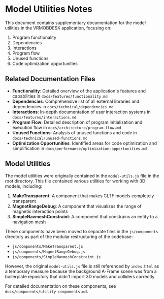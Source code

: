 # Model Utilities Notes

This document contains supplementary documentation for the model utilities in the VRMOBDESK application, focusing on:

1. Program functionality
2. Dependencies
3. Interactions
4. Program flow
5. Unused functions
6. Code optimization opportunities

## Related Documentation Files

- **Functionality**: Detailed overview of the application's features and capabilities in `docs/features/functionality.md`
- **Dependencies**: Comprehensive list of all external libraries and dependencies in `docs/technical/dependencies.md`
- **Interactions**: In-depth documentation of user interaction systems in `docs/features/interactions.md`
- **Program Flow**: Detailed description of program initialization and execution flow in `docs/architecture/program-flow.md`
- **Unused Functions**: Analysis of unused functions and code in `docs/technical/unused-functions.md`
- **Optimization Opportunities**: Identified areas for code optimization and simplification in `docs/performance/optimization-opportunities.md`

## Model Utilities

The model utilities were originally contained in the `model-utils.js` file in the root directory. This file contained various utilities for working with 3D models, including:

1. **MakeTransparent**: A component that makes GLTF models completely transparent
2. **MagnetRangeDebug**: A component that visualizes the range of magnetic interaction points
3. **SimpleNavmeshConstraint**: A component that constrains an entity to a navigation mesh

These components have been moved to separate files in the `js/components` directory as part of the modular restructuring of the codebase:

- `js/components/MakeTransparent.js`
- `js/components/MagnetRangeDebug.js`
- `js/components/SimpleNavmeshConstraint.js`

However, the original `model-utils.js` file is still referenced by `index.html` as a temporary measure because the background A-Frame scene was from a boilerplate repository that didn't import 3D models and colliders correctly.

For detailed documentation on these components, see `docs/components/utility-components.md`.
